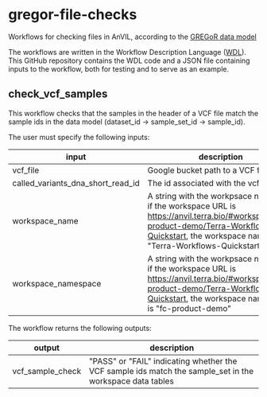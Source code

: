 # gregor-file-checks

Workflows for checking files in AnVIL, according to the [GREGoR data model](https://github.com/UW-GAC/gregor_data_models)

The workflows are written in the Workflow Description Language ([WDL](https://docs.dockstore.org/en/stable/getting-started/getting-started-with-wdl.html)). This GitHub repository contains the WDL code and a JSON file containing inputs to the workflow, both for testing and to serve as an example.


## check_vcf_samples

This workflow checks that the samples in the header of a VCF file match the sample ids in the data model (dataset_id -> sample_set_id -> sample_id).

The user must specify the following inputs:

input | description
--- | ---
vcf_file | Google bucket path to a VCF file
called_variants_dna_short_read_id | The id associated with the vcf_file
workspace_name | A string with the workpsace name. e.g, if the workspace URL is https://anvil.terra.bio/#workspaces/fc-product-demo/Terra-Workflows-Quickstart, the workspace name is "Terra-Workflows-Quickstart"
workspace_namespace | A string with the workpsace name. e.g, if the workspace URL is https://anvil.terra.bio/#workspaces/fc-product-demo/Terra-Workflows-Quickstart, the workspace namespace is "fc-product-demo"

The workflow returns the following outputs:

output | description
--- | ---
vcf_sample_check | "PASS" or "FAIL" indicating whether the VCF sample ids match the sample_set in the workspace data tables
